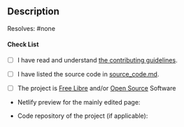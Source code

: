 <!-- PLEASE READ OUR CODE OF CONDUCT (https://github.com/privacytoolsIO/privacytools.io/blob/master/CODE_OF_CONDUCT.md) AND CONTRIBUTING GUIDELINES (https://github.com/privacytoolsIO/privacytools.io/blob/master/.github/CONTRIBUTING.md) BEFORE SUBMITTING -->

## Description

Resolves: #none <!-- A link to the (discussion) issue resolved by this pull request. There must be a discussion issue here at GitHub, before a pull request of software/service suggestion can be considered for merging. -->

#### Check List <!-- Please add an x in each box below, like so: [x] -->

- [ ] I have read and understand [the contributing guidelines](https://github.com/privacytoolsIO/privacytools.io/blob/master/.github/CONTRIBUTING.md).

- [ ] I have listed the source code in [source_code.md](https://github.com/privacytoolsIO/privacytools.io/blob/master/source_code.md).

- [ ] The project is [Free Libre](https://en.wikipedia.org/wiki/Free_software) and/or [Open Source](https://en.wikipedia.org/wiki/Open-source_software) Software

* Netlify preview for the mainly edited page: <!-- link or Non Applicable? Edit this in afterwards -->

* Code repository of the project (if applicable): 
